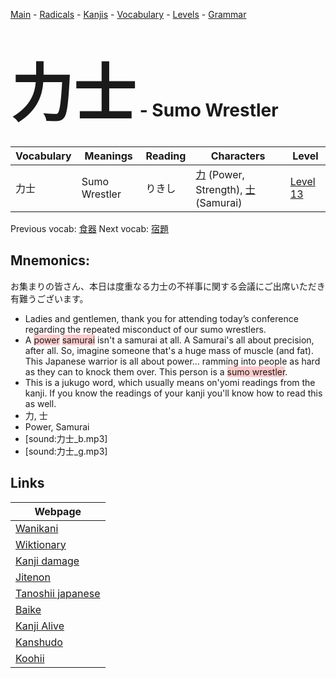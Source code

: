 <style> bigfont {font-size: 100px}</style>
[Main](../README.md) -
[Radicals](../radicals.md) -
[Kanjis](../kanjis.md) -
[Vocabulary](../vocabulary.md) -
[Levels](../levels.md) -
[Grammar](../grammar.md)
# <bigfont> 力士</bigfont> - Sumo Wrestler 

| Vocabulary | Meanings | Reading | Characters | Level |
| --- | --- | --- | --- | --- |
| 力士 | Sumo Wrestler | りきし |  [力](../kanjis/力.md) (Power, Strength), [士](../kanjis/士.md) (Samurai) | [Level 13](../levels/wk_level13.md) |

Previous vocab: [食器](食器.md) Next vocab: [宿題](宿題.md) 

## Mnemonics:
お集まりの皆さん、本日は度重なる力士の不祥事に関する会議にご出席いただき有難うございます。
* Ladies and gentlemen, thank you for attending today’s conference regarding the repeated misconduct of our sumo wrestlers.
* A <span style="background-color:#ffcccb"> power</span> <span style="background-color:#ffcccb"> samurai</span> isn't a samurai at all. A Samurai's all about precision, after all. So, imagine someone that's a huge mass of muscle (and fat). This Japanese warrior is all about power... ramming into people as hard as they can to knock them over. This person is a <span style="background-color:#ffcccb"> sumo wrestler</span>.
* This is a jukugo word, which usually means on'yomi readings from the kanji. If you know the readings of your kanji you'll know how to read this as well.
* 力, 士
* Power, Samurai
* [sound:力士_b.mp3]
* [sound:力士_g.mp3]


## Links 

| Webpage |
| --- |
| [Wanikani          ](https://www.wanikani.com/kanji/力士) |
| [Wiktionary        ](https://en.wiktionary.org/wiki/力士) |
| [Kanji damage      ](http://www.kanjidamage.com/kanji/search?utf8=✓&q=力士) |
| [Jitenon           ](https://jitenon.com/kanji/力士) |
| [Tanoshii japanese ](https://www.tanoshiijapanese.com/dictionary/kanji.cfm?k=力士) |
| [Baike             ](https://baike.baidu.com/item/力士) |
| [Kanji Alive       ](https://app.kanjialive.com/力士) |
| [Kanshudo          ](https://www.kanshudo.com/searchmn?q=力士) |
| [Koohii            ](https://kanji.koohii.com/study/kanji/力士) |
